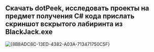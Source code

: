 ## Cкачать dotPeek, исследовать проекты на предмет получения C# кода прислать скриншот вскрытого лабиринта из BlackJack.exe

![{8B8ADC8C-13ED-4382-A03A-713471750C5F}](https://github.com/user-attachments/assets/abbd386f-8495-4082-8b06-c9c13f485d0b)
